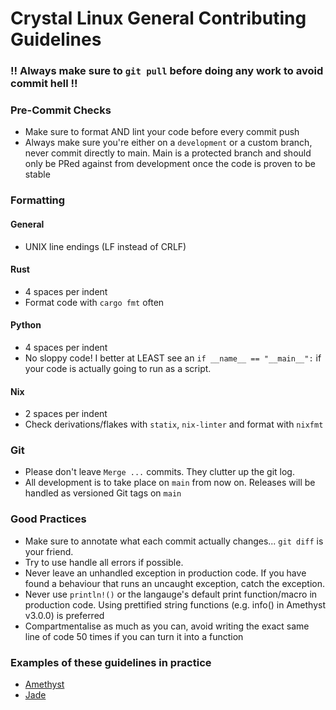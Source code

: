 # Crystal Linux General Contributing Guidelines

### !! Always make sure to `git pull` before doing any work to avoid commit hell !!

### Pre-Commit Checks

- Make sure to format AND lint your code before every commit push
- Always make sure you're either on a `development` or a custom branch, never commit directly to main.
  Main is a protected branch and should only be PRed against from development once the code is proven
  to be stable

### Formatting

#### General
- UNIX line endings (LF instead of CRLF)

#### Rust
- 4 spaces per indent
- Format code with `cargo fmt` often

#### Python
- 4 spaces per indent
- No sloppy code! I better at LEAST see an `if __name__ == "__main__":` if your code is actually going to run as a script.

#### Nix
- 2 spaces per indent
- Check derivations/flakes with `statix`, `nix-linter` and format with `nixfmt`

### Git

- Please don't leave `Merge ...` commits. They clutter up the git log.
- All development is to take place on `main` from now on. Releases will be handled as versioned Git tags on `main` 

### Good Practices

- Make sure to annotate what each commit actually changes... `git diff` is your friend.
- Try to use handle all errors if possible.
- Never leave an unhandled exception in production code. If you have found a behaviour that runs an uncaught exception, catch the exception.
- Never use `println!()` or the langauge's default print function/macro in production code. Using prettified string functions (e.g. info() in Amethyst v3.0.0) is
  preferred
- Compartmentalise as much as you can, avoid writing the exact same line of code 50 times if you can turn it into a
  function

### Examples of these guidelines in practice

- [Amethyst](https://github.com/crystal-linux/amethyst)
- [Jade](https://github.com/crystal-linux/jade)
